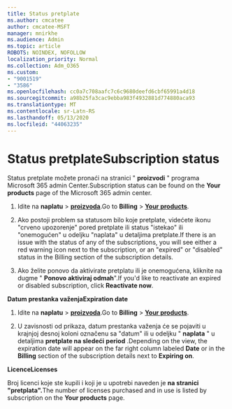 ```yaml
---
title: Status pretplate
ms.author: cmcatee
author: cmcatee-MSFT
manager: mnirkhe
ms.audience: Admin
ms.topic: article
ROBOTS: NOINDEX, NOFOLLOW
localization_priority: Normal
ms.collection: Adm_O365
ms.custom:
- "9001519"
- "3586"
ms.openlocfilehash: cc0a7c708aafc7c6c9680deefd6cbf65991a4d18
ms.sourcegitcommit: a98b25fa3cac9ebba983f4932881d774880aca93
ms.translationtype: MT
ms.contentlocale: sr-Latn-RS
ms.lasthandoff: 05/13/2020
ms.locfileid: "44063235"
---
```

# <a name="subscription-status"></a><span data-ttu-id="da249-102">Status pretplate</span><span class="sxs-lookup"><span data-stu-id="da249-102">Subscription status</span></span>

<span data-ttu-id="da249-103">Status pretplate možete pronaći na stranici " **proizvodi** " programa Microsoft 365 admin Center.</span><span class="sxs-lookup"><span data-stu-id="da249-103">Subscription status can be found on the **Your products** page of the Microsoft 365 admin center.</span></span>

1. <span data-ttu-id="da249-104">Idite na **naplatu**  >  **[proizvoda](https://go.microsoft.com/fwlink/p/?linkid=842054)**.</span><span class="sxs-lookup"><span data-stu-id="da249-104">Go to **Billing** > **[Your products](https://go.microsoft.com/fwlink/p/?linkid=842054)**.</span></span>

2. <span data-ttu-id="da249-105">Ako postoji problem sa statusom bilo koje pretplate, videćete ikonu "crveno upozorenje" pored pretplate ili status "istekao" ili "onemogućen" u odeljku "naplata" u detaljima pretplate.</span><span class="sxs-lookup"><span data-stu-id="da249-105">If there is an issue with the status of any of the subscriptions, you will see either a red warning icon next to the subscription, or an "expired" or "disabled" status in the Billing section of the subscription details.</span></span>

3. <span data-ttu-id="da249-106">Ako želite ponovo da aktivirate pretplatu ili je onemogućena, kliknite na dugme " **Ponovo aktiviraj odmah**".</span><span class="sxs-lookup"><span data-stu-id="da249-106">If you'd like to reactivate an expired or disabled subscription, click **Reactivate now**.</span></span>

<span data-ttu-id="da249-107">**Datum prestanka važenja**</span><span class="sxs-lookup"><span data-stu-id="da249-107">**Expiration date**</span></span>

1. <span data-ttu-id="da249-108">Idite na **naplatu**  >  **[proizvoda](https://go.microsoft.com/fwlink/p/?linkid=842054)**.</span><span class="sxs-lookup"><span data-stu-id="da249-108">Go to **Billing** > **[Your products](https://go.microsoft.com/fwlink/p/?linkid=842054)**.</span></span>

2. <span data-ttu-id="da249-109">U zavisnosti od prikaza, datum prestanka važenja će se pojaviti u krajnjoj desnoj koloni označenu sa "datum" ili u odeljku " **naplata** " u detaljima **pretplate na sledeći** **period** .</span><span class="sxs-lookup"><span data-stu-id="da249-109">Depending on the view, the expiration date will appear on the far right column labeled **Date** or in the **Billing** section of the subscription details next to **Expiring on**.</span></span>

<span data-ttu-id="da249-110">**Licence**</span><span class="sxs-lookup"><span data-stu-id="da249-110">**Licenses**</span></span>

<span data-ttu-id="da249-111">Broj licenci koje ste kupili i koji je u upotrebi naveden je **na stranici "pretplata".**</span><span class="sxs-lookup"><span data-stu-id="da249-111">The number of licenses purchased and in use is listed by subscription on the **Your products** page.</span></span>

